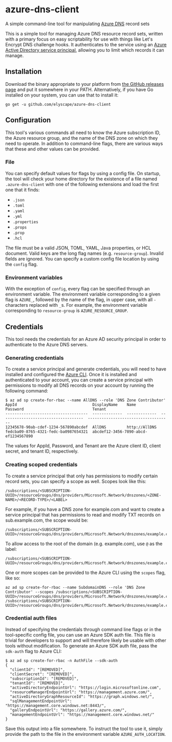 # azure-dns-client
A simple command-line tool for manipulating [Azure DNS] record sets

This is a simple tool for managing Azure DNS resource record sets, written with
a primary focus on easy scriptability for use with things like Let's Encrypt DNS
challenge hooks. It authenticates to the service using an [Azure Active
Directory service principal][service principal], allowing you to limit which
records it can manage.

## Installation

Download the binary appropriate to your platform from [the GitHub releases
page][releases] and put it somewhere in your PATH. Alternatively, if you have Go
installed on your system, you can use that to install it:
```
go get -u github.com/elyscape/azure-dns-client
```

## Configuration

This tool's various commands all need to know the Azure subscription ID, the
Azure resource group, and the name of the DNS zone on which they need to
operate. In addition to command-line flags, there are various ways that these
and other values can be provided.

### File

You can specify default values for flags by using a config file. On startup, the
tool will check your home directory for the existence of a file named
`.azure-dns-client` with one of the following extensions and load the first one
that it finds:

- `.json`
- `.toml`
- `.yaml`
- `.yml`
- `.properties`
- `.props`
- `.prop`
- `.hcl`

The file must be a valid JSON, TOML, YAML, Java properties, or HCL document.
Valid keys are the long flag names (e.g. `resource-group`). Invalid fields are
ignored. You can specify a custom config file location by using the `config`
flag.

### Environment variables

With the exception of `config`, every flag can be specified through an
environment variable. The environment variable corresponding to a given flag is
`AZURE_`, followed by the name of the flag, in upper case, with all `-`
characters replaced with `_`s. For example, the environment variable
corresponding to `resource-group` is `AZURE_RESOURCE_GROUP`.

## Credentials

This tool needs the credentials for an Azure AD security principal in order to
authenticate to the Azure DNS servers.

### Generating credentials

To create a service principal and generate credentials, you will need to have
installed and configured the [Azure CLI]. Once it is installed and authenticated
to your account, you can create a service principal with permissions to modify
all DNS records on your account by running the following command:
```shellsession
$ az ad sp create-for-rbac --name AllDNS --role 'DNS Zone Contributor'
AppId                                 DisplayName    Name           Password                              Tenant
------------------------------------  -------------  -------------  ------------------------------------  ------------------------------------
12345678-90ab-cdef-1234-567890abcdef  AllDNS         http://AllDNS  fedcba09-8765-4321-fedc-ba0987654321  abcdef12-3456-7890-abcd-ef1234567890
```
The values for AppId, Password, and Tenant are the Azure client ID, client
secret, and tenant ID, respectively.

### Creating scoped credentials

To create a service principal that only has permissions to modify certain record
sets, you can specify a scope as well. Scopes look like this:
```
/subscriptions/<SUBSCRIPTION-UUID>/resourceGroups/dns/providers/Microsoft.Network/dnszones/<ZONE-NAME>/<RECORD-TYPE>/<LABEL>
```
For example, if you have a DNS zone for example.com and want to create a service
principal that has permissions to read and modify TXT records on
sub.example.com, the scope would be:
```
/subscriptions/<SUBSCRIPTION-UUID>/resourceGroups/dns/providers/Microsoft.Network/dnszones/example.com/TXT/sub
```
To allow access to the root of the domain (e.g. example.com), use `@` as the
label:
```
/subscriptions/<SUBSCRIPTION-UUID>/resourceGroups/dns/providers/Microsoft.Network/dnszones/example.com/A/@
```
One or more scopes can be provided to the Azure CLI using the `scopes` flag, like so:
```
az ad sp create-for-rbac --name SubdomainDNS --role 'DNS Zone Contributor' --scopes /subscriptions/<SUBSCRIPTION-UUID>/resourceGroups/dns/providers/Microsoft.Network/dnszones/example.com/TXT/sub /subscriptions/<SUBSCRIPTION-UUID>/resourceGroups/dns/providers/Microsoft.Network/dnszones/example.com/A/@
```

### Credential auth files

Instead of specifying the credentials through command line flags or in the
tool-specific config file, you can use an Azure SDK auth file. This file is
trivial for developers to support and will therefore likely be usable with other
tools without modification. To generate an Azure SDK auth file, pass the
`sdk-auth` flag to Azure CLI:
```shellsession
$ az ad sp create-for-rbac -n AuthFile --sdk-auth
{
  "clientId": "[REMOVED]",
  "clientSecret": "[REMOVED]",
  "subscriptionId": "[REMOVED]",
  "tenantId": "[REMOVED]",
  "activeDirectoryEndpointUrl": "https://login.microsoftonline.com",
  "resourceManagerEndpointUrl": "https://management.azure.com/",
  "activeDirectoryGraphResourceId": "https://graph.windows.net/",
  "sqlManagementEndpointUrl": "https://management.core.windows.net:8443/",
  "galleryEndpointUrl": "https://gallery.azure.com/",
  "managementEndpointUrl": "https://management.core.windows.net/"
}
```
Save this output into a file somewhere. To instruct the tool to use it, simply
provide the path to the file in the environment variable `AZURE_AUTH_LOCATION`.

[Azure DNS]: https://azure.microsoft.com/en-us/services/dns/
[service principal]: https://docs.microsoft.com/en-us/azure/active-directory/develop/active-directory-application-objects
[releases]: https://github.com/elyscape/azure-dns-client/releases/latest
[Azure CLI]: https://docs.microsoft.com/en-us/cli/azure/overview
